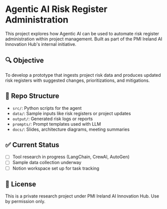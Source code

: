 # Agentic AI Risk Register Administration
This project explores how Agentic AI can be used to automate risk register administration within project management. Built as part of the PMI Ireland AI Innovation Hub's internal initiative.

## 🔍 Objective
To develop a prototype that ingests project risk data and produces updated risk registers with suggested changes, prioritizations, and mitigations.

## 📁 Repo Structure
- `src/`: Python scripts for the agent
- `data/`: Sample inputs like risk registers or project updates
- `output/`: Generated risk logs or reports
- `prompts/`: Prompt templates used with LLM
- `docs/`: Slides, architecture diagrams, meeting summaries

## ✅ Current Status
- [ ] Tool research in progress (LangChain, CrewAI, AutoGen)
- [ ] Sample data collection underway
- [ ] Notion workspace set up for task tracking

## 📜 License
This is a private research project under PMI Ireland AI Innovation Hub. Use by permission only.
